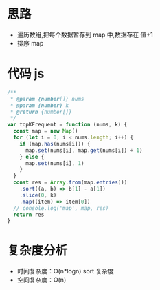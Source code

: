 # 思路

- 遍历数组,把每个数据暂存到 map 中,数据存在 值+1
- 排序 map

# 代码 js

```js
/**
 * @param {number[]} nums
 * @param {number} k
 * @return {number[]}
 */
var topKFrequent = function (nums, k) {
  const map = new Map()
  for (let i = 0; i < nums.length; i++) {
    if (map.has(nums[i])) {
      map.set(nums[i], map.get(nums[i]) + 1)
    } else {
      map.set(nums[i], 1)
    }
  }
  const res = Array.from(map.entries())
    .sort((a, b) => b[1] - a[1])
    .slice(0, k)
    .map((item) => item[0])
  // console.log('map', map, res)
  return res
}
```

# 复杂度分析

- 时间复杂度：O(n\*logn) sort 复杂度
- 空间复杂度：O(n)
